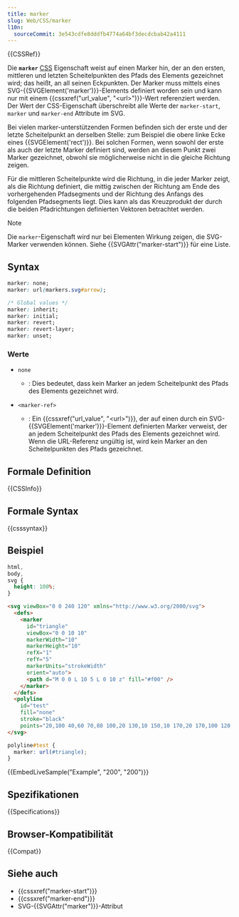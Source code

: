 ```yaml
---
title: marker
slug: Web/CSS/marker
l10n:
  sourceCommit: 3e543cdfe8dddfb4774a64bf3decdcbab42a4111
---
```


{{CSSRef}}

Die **`marker`** [CSS](/de/docs/Web/CSS) Eigenschaft weist auf einen Marker hin, der an den ersten, mittleren und letzten Scheitelpunkten des Pfads des Elements gezeichnet wird; das heißt, an all seinen Eckpunkten. Der Marker muss mittels eines SVG-{{SVGElement('marker')}}-Elements definiert worden sein und kann nur mit einem {{cssxref("url_value", "&lt;url&gt;")}}-Wert referenziert werden. Der Wert der CSS-Eigenschaft überschreibt alle Werte der `marker-start`, `marker` und `marker-end` Attribute im SVG.

Bei vielen marker-unterstützenden Formen befinden sich der erste und der letzte Scheitelpunkt an derselben Stelle: zum Beispiel die obere linke Ecke eines {{SVGElement('rect')}}. Bei solchen Formen, wenn sowohl der erste als auch der letzte Marker definiert sind, werden an diesem Punkt zwei Marker gezeichnet, obwohl sie möglicherweise nicht in die gleiche Richtung zeigen.

Für die mittleren Scheitelpunkte wird die Richtung, in die jeder Marker zeigt, als die Richtung definiert, die mittig zwischen der Richtung am Ende des vorhergehenden Pfadsegments und der Richtung des Anfangs des folgenden Pfadsegments liegt. Dies kann als das Kreuzprodukt der durch die beiden Pfadrichtungen definierten Vektoren betrachtet werden.

> [!NOTE]
> Die `marker`-Eigenschaft wird nur bei Elementen Wirkung zeigen, die SVG-Marker verwenden können. Siehe {{SVGAttr("marker-start")}} für eine Liste.

## Syntax

```css
marker: none;
marker: url(markers.svg#arrow);

/* Global values */
marker: inherit;
marker: initial;
marker: revert;
marker: revert-layer;
marker: unset;
```

### Werte

- `none`

  - : Dies bedeutet, dass kein Marker an jedem Scheitelpunkt des Pfads des Elements gezeichnet wird.

- `<marker-ref>`
  - : Ein {{cssxref("url_value", "&lt;url&gt;")}}, der auf einen durch ein SVG-{{SVGElement('marker')}}-Element definierten Marker verweist, der an jedem Scheitelpunkt des Pfads des Elements gezeichnet wird. Wenn die URL-Referenz ungültig ist, wird kein Marker an den Scheitelpunkten des Pfads gezeichnet.

## Formale Definition

{{CSSInfo}}

## Formale Syntax

{{csssyntax}}

## Beispiel

```css hidden
html,
body,
svg {
  height: 100%;
}
```

```html
<svg viewBox="0 0 240 120" xmlns="http://www.w3.org/2000/svg">
  <defs>
    <marker
      id="triangle"
      viewBox="0 0 10 10"
      markerWidth="10"
      markerHeight="10"
      refX="1"
      refY="5"
      markerUnits="strokeWidth"
      orient="auto">
      <path d="M 0 0 L 10 5 L 0 10 z" fill="#f00" />
    </marker>
  </defs>
  <polyline
    id="test"
    fill="none"
    stroke="black"
    points="20,100 40,60 70,80 100,20 130,10 150,10 170,20 170,100 120,100" />
</svg>
```

```css
polyline#test {
  marker: url(#triangle);
}
```

{{EmbedLiveSample("Example", "200", "200")}}

## Spezifikationen

{{Specifications}}

## Browser-Kompatibilität

{{Compat}}

## Siehe auch

- {{cssxref("marker-start")}}
- {{cssxref("marker-end")}}
- SVG-{{SVGAttr("marker")}}-Attribut
